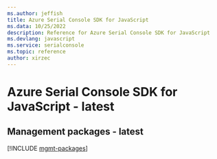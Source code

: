 ```yaml
---
ms.author: jeffish
title: Azure Serial Console SDK for JavaScript
ms.data: 10/25/2022
description: Reference for Azure Serial Console SDK for JavaScript
ms.devlang: javascript
ms.service: serialconsole
ms.topic: reference
author: xirzec
---
```

# Azure Serial Console SDK for JavaScript - latest

## Management packages - latest
[!INCLUDE [mgmt-packages](serial-console-mgmt-index.md)]